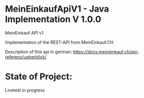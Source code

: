 # MeinEinkaufApiV1 -  Java Implementation V 1.0.0
MeinEinkauf API v1

Implementation of the REST-API from MeinEinkauf.CH

Description of this api in german:
https://docs.meineinkauf.ch/api-referenz/ueberblick/

# State of Project:
Livetest in progress
